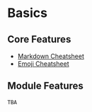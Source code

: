 # Basics

Core Features
---------------
* [Markdown Cheatsheet](core/md-cheatsheet.md)
* [Emoji Cheatsheet](core/emoji-cheatsheet.md)

Module Features
---------------
`TBA`
